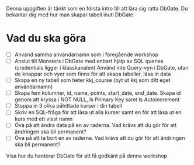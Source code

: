 Denna uppgiften är tänkt som en första intro till att lära sig ratta DbGate. Du bekantar dig med hur man skapar tabell inuti DbGate

# Vad du ska göra

- [ ]  Använd samma användarnamn som i föregående workshop
- [ ]  Anslut till Monsters i DbGate med enbart hjälp av SQL queries (credentials ligger i klasskanalen) Använd inte Query-vyn i DbGate, utan de knappar och vyer som finns för att skapa tabeller, läsa in data
- [ ]  Skapa en ny tabell som heter kkj_course (byt ut kkj som ditt eget användarnamn)
- [ ]  Skapa fem kolumner, id, name, points, start_date, end_date. Skapa id genom att kryssa i NOT NULL, Is Primary Key samt Is Autoincrement
- [ ]  Stoppa in 3 olika påhittade kurser i din tabell 
- [ ]  Skriv en SQL-fråga för att läsa ut alla kurser samt en för att läsa ut en kurs med ett visst namn
- [ ]  Öva på att ändra data på en av raderna. Vad krävs att du gör för att ändringen ska bli permanent?
- [ ]  Öva på att ta bort en av raderna. Vad krävs att du gör för att ändringen ska bli permanent?

Visa hur du hanterar DbGate för att få godkänt på denna workshop